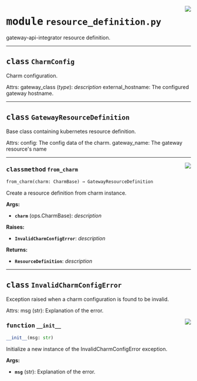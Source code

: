 <!-- markdownlint-disable -->

<a href="../src/resource_definition.py#L0"><img align="right" style="float:right;" src="https://img.shields.io/badge/-source-cccccc?style=flat-square"></a>

# <kbd>module</kbd> `resource_definition.py`
gateway-api-integrator resource definition. 



---

## <kbd>class</kbd> `CharmConfig`
Charm configuration. 

Attrs:  gateway_class (_type_): _description_  external_hostname: The configured gateway hostname. 





---

## <kbd>class</kbd> `GatewayResourceDefinition`
Base class containing kubernetes resource definition. 

Attrs:  config: The config data of the charm.  gateway_name: The gateway resource's name 




---

<a href="../src/resource_definition.py#L56"><img align="right" style="float:right;" src="https://img.shields.io/badge/-source-cccccc?style=flat-square"></a>

### <kbd>classmethod</kbd> `from_charm`

```python
from_charm(charm: CharmBase) → GatewayResourceDefinition
```

Create a resource definition from charm instance. 



**Args:**
 
 - <b>`charm`</b> (ops.CharmBase):  _description_ 



**Raises:**
 
 - <b>`InvalidCharmConfigError`</b>:  _description_ 



**Returns:**
 
 - <b>`ResourceDefinition`</b>:  _description_ 


---

## <kbd>class</kbd> `InvalidCharmConfigError`
Exception raised when a charm configuration is found to be invalid. 

Attrs:  msg (str): Explanation of the error. 

<a href="../src/resource_definition.py#L21"><img align="right" style="float:right;" src="https://img.shields.io/badge/-source-cccccc?style=flat-square"></a>

### <kbd>function</kbd> `__init__`

```python
__init__(msg: str)
```

Initialize a new instance of the InvalidCharmConfigError exception. 



**Args:**
 
 - <b>`msg`</b> (str):  Explanation of the error. 





